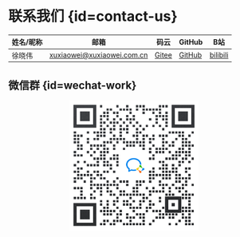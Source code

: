 # 联系我们 {id=contact-us}

| 姓名/昵称 | 邮箱                                                                         | 码云                                           | GitHub                                         | B站                                               |
|-------|----------------------------------------------------------------------------|----------------------------------------------|------------------------------------------------|--------------------------------------------------|
| 徐晓伟   | <a href="mailto:xuxiaowei@xuxiaowei.com.cn">xuxiaowei@xuxiaowei.com.cn</a> | [Gitee](https://gitee.com/xuxiaowei-com-cn/) | [GitHub](https://github.com/xuxiaowei-com-cn/) | [bilibili](https://space.bilibili.com/198580655) |

## 微信群 {id=wechat-work}

<div align="center" style="text-align: center;">
    <a target="_blank" href="https://work.weixin.qq.com/gm/75cfc47d6a341047e4b6aca7389bdfa8">
        <img id="wechat-work-img" alt="企业微信群" src="./static/wechat-work.jpg"/>
    </a>
</div>

<style>
/* 
  当前页面的 URL 路径使用 _ 替换 /，即可得到整个 md 最外层的 CSS。
  注意：请使用后缀名匹配，防止项目路径改变影响自定义的样式是否生效。
*/
#wechat-work-img {
  height: 260px;
}
</style>
